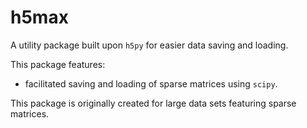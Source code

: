 # h5max

A utility package built upon `h5py` for easier data saving and loading.

This package features:
- facilitated saving and loading of sparse matrices using `scipy`.

This package is originally created for large data sets featuring sparse matrices.